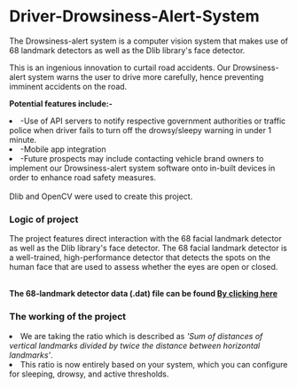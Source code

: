 # Driver-Drowsiness-Alert-System
The Drowsiness-alert system is a computer vision system that makes use of 68 landmark detectors as well as the Dlib library's face detector.

This is an ingenious innovation to curtail road accidents. Our Drowsiness-alert system warns the user to drive more carefully, hence preventing imminent accidents on the road. 

<b>Potential features include:-</b>
<li>-Use of API servers to notify respective government authorities or traffic police when driver fails to turn off the drowsy/sleepy warning in under 1 minute.</li>
<li>-Mobile app integration </li>
<li>-Future prospects may include contacting vehicle brand owners to implement our Drowsiness-alert system software onto in-built devices in order to enhance road safety measures.</li>
<br>
Dlib and OpenCV were used to create this project.
<h3>Logic of project</h3>
The project features direct interaction with the 68 facial landmark detector as well as the Dlib library's face detector. The 68 facial landmark detector is a well-trained, high-performance detector that detects the spots on the human face that are used to assess whether the eyes are open or closed.</br></br>

<b>The 68-landmark detector data (.dat) file can be found <a href="http://dlib.net/files/shape_predictor_68_face_landmarks.dat.bz2"> By clicking here</a></B>

<h3>The working of the project</h3>
<li>We are taking the ratio which is described as <i>'Sum of distances of vertical landmarks divided by twice the distance between horizontal landmarks'</i>.
<li>This ratio is now entirely based on your system, which you can configure for sleeping, drowsy, and active thresholds.</ul>




